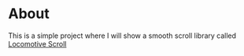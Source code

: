 # About

This is a simple project where I will show a smooth scroll library called [Locomotive Scroll](https://github.com/locomotivemtl/locomotive-scroll)
